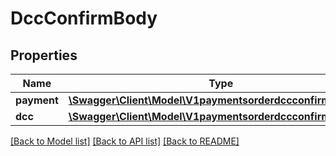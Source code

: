 # DccConfirmBody

## Properties
Name | Type | Description | Notes
------------ | ------------- | ------------- | -------------
**payment** | [**\Swagger\Client\Model\V1paymentsorderdccconfirmPayment**](V1paymentsorderdccconfirmPayment.md) |  | [optional] 
**dcc** | [**\Swagger\Client\Model\V1paymentsorderdccconfirmDcc**](V1paymentsorderdccconfirmDcc.md) |  | 

[[Back to Model list]](../../README.md#documentation-for-models) [[Back to API list]](../../README.md#documentation-for-api-endpoints) [[Back to README]](../../README.md)

